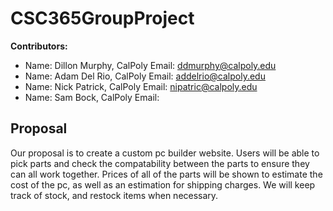 # CSC365GroupProject

**Contributors:** 
- Name: Dillon Murphy, CalPoly Email: ddmurphy@calpoly.edu
- Name: Adam Del Rio, CalPoly Email: addelrio@calpoly.edu
- Name: Nick Patrick, CalPoly Email: nipatric@calpoly.edu
- Name: Sam Bock, CalPoly Email:

## Proposal
Our proposal is to create a custom pc builder website.  Users will be able to pick parts and check the compatability between the parts to ensure they can all work together.  Prices of all of the parts will be shown to estimate the cost of the pc, as well as an estimation for shipping charges.  We will keep track of stock, and restock items when necessary.
